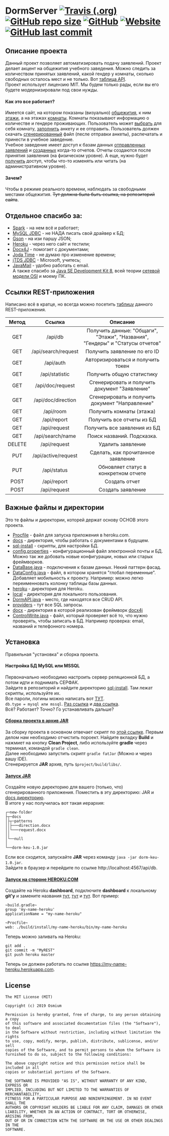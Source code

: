 # DormServer [![Travis (.org)](https://img.shields.io/travis/OsmiumKZ/DormServer.svg)](https://travis-ci.org/OsmiumKZ/DormServer) [![GitHub repo size](https://img.shields.io/github/repo-size/OsmiumKZ/DormServer.svg)](https://github.com/OsmiumKZ/DormServer) [![GitHub](https://img.shields.io/github/license/OsmiumKZ/DormServer.svg)](https://github.com/OsmiumKZ/DormServer/blob/master/LICENSE) [![Website](https://img.shields.io/website/https/dorm-keu.herokuapp.com/api/db.svg)](https://dorm-keu.herokuapp.com/api/db) [![GitHub last commit](https://img.shields.io/github/last-commit/OsmiumKZ/DormServer.svg)](https://github.com/OsmiumKZ/DormServer/commits/master)

## Описание проекта
Данный проект позволяет автоматизировать подачу заявлений. Проект делает акцент на общежития учебного заведения. Можно следить за количеством принятых заявлений, какой гендер у комнаты, сколько свободных осталось мест и не только. Вот [таблица API](https://docs.google.com/spreadsheets/d/1f5oslv4L3VMU16m3xWj5cY1P-9549iu62Jq15v2STOg/edit#gid=0).<br />
Проект использует лицензию MIT. Мы будем только рады, если вы его будете модернизировали под свои нужды.<br />

#### Как это все работает?
Имеется сайт, на котором показаны (визуально) [общежития](https://github.com/OsmiumKZ/DormServer/blob/master/src/main/java/kz/dorm/api/dorm/util/gson/Dorm.java), к ним [этажи](https://github.com/OsmiumKZ/DormServer/blob/master/src/main/java/kz/dorm/api/dorm/util/gson/Floor.java), а на этажах [комнаты](https://github.com/OsmiumKZ/DormServer/blob/master/src/main/java/kz/dorm/api/dorm/util/gson/Room.java). Комнаты показывают информацию о количестве и гендере проживающих. Пользователь может [выбрать](https://github.com/OsmiumKZ/DormServer/blob/master/src/main/java/kz/dorm/api/dorm/DormAPI.java#L64) для себя комнату, [заполнить](https://github.com/OsmiumKZ/DormServer/blob/master/src/main/java/kz/dorm/api/dorm/DormAPI.java#L281) анкету и ее отправить. Пользователь должен скачать [сгенерированный](https://github.com/OsmiumKZ/DormServer/blob/master/src/main/java/kz/dorm/api/dorm/DormAPI.java#L95) файл (песле отправки анкеты), распечатать и принести в учебное заведение.<br />
Учебное заведение имеет доступ к базам данных [отправленных заявлений](https://github.com/OsmiumKZ/DormServer/blob/master/src/main/java/kz/dorm/api/dorm/DormAPI.java#L190) и [созданных](https://github.com/OsmiumKZ/DormServer/blob/master/src/main/java/kz/dorm/api/dorm/DormAPI.java#L161) когда-то отчетов. Отчеты создаются после принятия заявления (на физическом уровне). А еще, нужно будет [получить](https://github.com/OsmiumKZ/DormServer/blob/master/src/main/java/kz/dorm/api/dorm/DormAPI.java#L47) доступ, чтобы что-то изменять или читать (на административном уровне). 

#### Зачем?
Чтобы в режиме реального времени, наблюдать за свободными местами общежития. ~~Тут должна была быть ссылка, на репозиторий сайта~~.

## Отдельное спасибо за:
+ [Spark](http://sparkjava.com) - на нем всё и работает;
+ [MySQL JDBC](https://www.mysql.com/products/connector) - не НАДА писать свой драйвер к БД;
+ [Gson](https://github.com/google/gson) - на изи паршу JSON;
+ [Heroku](https://www.heroku.com) - через него сайт и тестили;
+ [Docx4J](https://www.docx4java.org/trac/docx4j) - помогает с документами;
+ [Joda Time](https://www.joda.org/joda-time) - не думаю про изменение времени;
+ [jTDS JDBC](http://jtds.sourceforge.net) - Microsoft, учитесь;
+ [JavaMail](https://www.oracle.com/technetwork/java/javamail/index.html) - удобно работать с email.<br />
А также спасибо за [Java SE Development Kit 8](https://www.oracle.com/technetwork/java/javase/downloads/jdk8-downloads-2133151.html), всей теории [сетевой модели OSI](https://ru.wikipedia.org/wiki/%D0%A1%D0%B5%D1%82%D0%B5%D0%B2%D0%B0%D1%8F_%D0%BC%D0%BE%D0%B4%D0%B5%D0%BB%D1%8C_OSI) и моему ПК.

## Ссылки REST-приложения
Написано всё в кратце, но всегда можно посетить [таблицу](https://docs.google.com/spreadsheets/d/1f5oslv4L3VMU16m3xWj5cY1P-9549iu62Jq15v2STOg/edit#gid=0) данного REST-приложения.<br />

| Метод | Ссылка | Описание |
|:-----:|:------:|:--------:|
| GET | /api/db | Получить данные: "Общаги", "Этажи", "Названия", "Гендеры" и "Статусы отчетов" |
| GET | /api/search/request | Получить заявление по его ID |
| GET | /api/auth | Авторизироваться и получить токен |
| GET | /api/statistic | Получить общую статистику |
| GET | /api/doc/request | Сгенерировать и получить документ "Заявление" |
| GET | /api/doc/direction | Сгенерировать и получить документ "Направление" |
| GET | /api/room | Получить комнаты (этажа) |
| GET | /api/report | Получить все отчеты из БД |
| GET | /api/request | Получить все заявления из БД |
| GET | /api/search/name | Поиск названий. Подсказка. |
| DELETE | /api/request | Удалить заявление |
| PUT | /api/active/request | Сделать, как прочитанное заявление|
| PUT | /api/status | Обновляет статус в конкретном отчете |
| POST | /api/report | Создать отчет |
| POST | /api/request | Создать заявление |

## Важные файлы и директории
Это те файлы и директории, которей держат основу ОСНОВ этого проекта.
+ [Procfile](https://github.com/OsmiumKZ/DormServer/blob/master/Procfile) - файл для запуска приложения в heroku.com.
+ [docs](https://github.com/OsmiumKZ/DormServer/tree/master/docs) - директория, чтобы работать с документами в будущем.
+ [sql-install](https://github.com/OsmiumKZ/DormServer/tree/master/sql-install) - скрипты, для настройки БД.
+ [config.properties](https://github.com/OsmiumKZ/DormServer/blob/master/src/main/resources/config.properties) - конфигурационный файл электронной почты и БД. Можно так же добовать новые конфигурации, новых или старых фреймворков.
+ [DataBase.java](https://github.com/OsmiumKZ/DormServer/blob/master/src/main/java/kz/dorm/utils/DataBase.java) - подключения к базам данных. Некий паттерн фасад.
+ [DataConfig.java](https://github.com/OsmiumKZ/DormServer/blob/master/src/main/java/kz/dorm/utils/DataConfig.java) - файл, в котором хранятся "глобал переменные". Добавляет мобильность к проекту. Например: можно легко переименновать колонку таблицы базы данных.
+ [heroku](https://github.com/OsmiumKZ/DormServer/tree/master/src/main/java/kz/dorm/heroku) - директория для Heroku.
+ [local](https://github.com/OsmiumKZ/DormServer/tree/master/src/main/java/kz/dorm/local) - директория для локального пользования.
+ [DormAPI.java](https://github.com/OsmiumKZ/DormServer/blob/master/src/main/java/kz/dorm/api/dorm/DormAPI.java) - место, где находятся все CRUD API.
+ [providers](https://github.com/OsmiumKZ/DormServer/tree/master/src/main/java/kz/dorm/api/dorm/util/statement/providers) - тут все SQL запросы.
+ [docx](https://github.com/OsmiumKZ/DormServer/tree/master/src/main/java/kz/dorm/docx) - директория в которой реализован фреймворк [docx4j](https://www.docx4java.org/trac/docx4j)
+ [ControlWrite.java](https://github.com/OsmiumKZ/DormServer/blob/master/src/main/java/kz/dorm/utils/ControlWrite.java) - файл, который проверяет всё то, что нужно проверять, чтобы записать в БД. Например проверка: email, названий и телефонного номера.

## Установка
Правильная "установка" и сборка проекта. 

#### Настройка БД MySQL или MSSQL
Первоначально необходимо настроить сервер реляционной БД, а потом идти и поднимать СЕРФАК.<br />
Зайдите в репозиторий и найдите директорию [sql-install](https://github.com/OsmiumKZ/DormServer/tree/master/sql-install). Там лежат скрипты, используйте их.<br />
Все пароли, логины можно написать вот [ТУТ](https://github.com/OsmiumKZ/DormServer/blob/master/src/main/resources/config.properties).<br />
`db.type = mysql или mssql`. [Раз ссылка](https://github.com/OsmiumKZ/DormServer/blob/master/src/main/java/kz/dorm/utils/EnumDBType.java) и [два ссылка](https://github.com/OsmiumKZ/DormServer/blob/master/src/main/resources/config.properties#L2).<br />
Всё? Работает? Точно? Го устанавливать дальше? 

#### [Сборка проекта в архив JAR](https://www.mkyong.com/gradle/gradle-create-a-jar-file-with-dependencies/)
За сборку проекта в основном отвечает скрипт по [этой ссылке](https://github.com/OsmiumKZ/DormServer/blob/master/build.gradle#L32). Первым делом нам необходимо отчистить пороект. Найдите вкладку **Build** и нажмиет на кнопку **Clean Project**, либо используйте **gradle** через терминал, командой `gradle clean`.<br />
Далее необходимо запустить скрипт `gradle fatJar` (Можно и через вашу IDE).<br />
Сгенерируется **JAR** архив, путь `$project/build/libs/`.<br />

#### [Запуск JAR](https://ru.wikihow.com/%D0%B7%D0%B0%D0%BF%D1%83%D1%81%D1%82%D0%B8%D1%82%D1%8C-.JAR-%D1%84%D0%B0%D0%B9%D0%BB)
Создайте новую директорию для вашего (только, что) сгенерированного приложения. Поместить в эту директорию: JAR и [docs директорию](https://github.com/OsmiumKZ/DormServer/tree/master/docs).<br />
В итоге у нас получилась вот такая иерархия:
```
┌─new-folder
├┬─docs
│├┬─patterns
││├───direction.docx
││└───request.docx
││
│└──null
│
└──dorm-keu-1.0.jar
```
Если все сходится, запускайте **JAR** через команду `java -jar dorm-keu-1.0.jar`.<br />
Зайдите в браузер и перейдите по ссылке http://localhost:4567/api/db.

#### [Запуск на стороне HEROKU.COM](https://devcenter.heroku.com/categories/java-support)
Создайте на Heroku **dashboard**, подключите **dashboard** к локальному **git'у** и замените названия [тут](https://github.com/OsmiumKZ/DormServer/blob/master/build.gradle#L4), [тут](https://github.com/OsmiumKZ/DormServer/blob/master/build.gradle#L7) и [тут](https://github.com/OsmiumKZ/DormServer/blob/master/Procfile#L1). Вот пример:
```
~build.gradle~
group 'my-name-heroku'
applicationName = "my-name-heroku"

~Procfile~
web: ./build/install/my-name-heroku/bin/my-name-heroku
```
Теперь можно заливать на Heroku:
```
git add .
git commit -m "MyREST"
git push heroku master
```
Теперь он должен работать по ссылке https://my-name-heroku.herokuapp.com.

## License
```
The MIT License (MIT)

Copyright (c) 2019 Osmium

Permission is hereby granted, free of charge, to any person obtaining a copy
of this software and associated documentation files (the "Software"), to deal
in the Software without restriction, including without limitation the rights
to use, copy, modify, merge, publish, distribute, sublicense, and/or sell
copies of the Software, and to permit persons to whom the Software is
furnished to do so, subject to the following conditions:

The above copyright notice and this permission notice shall be included in all
copies or substantial portions of the Software.

THE SOFTWARE IS PROVIDED "AS IS", WITHOUT WARRANTY OF ANY KIND, EXPRESS OR
IMPLIED, INCLUDING BUT NOT LIMITED TO THE WARRANTIES OF MERCHANTABILITY,
FITNESS FOR A PARTICULAR PURPOSE AND NONINFRINGEMENT. IN NO EVENT SHALL THE
AUTHORS OR COPYRIGHT HOLDERS BE LIABLE FOR ANY CLAIM, DAMAGES OR OTHER
LIABILITY, WHETHER IN AN ACTION OF CONTRACT, TORT OR OTHERWISE, ARISING FROM,
OUT OF OR IN CONNECTION WITH THE SOFTWARE OR THE USE OR OTHER DEALINGS IN THE
SOFTWARE.
```
